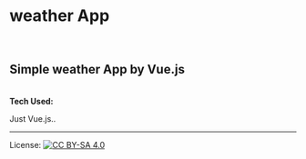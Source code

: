 # weather App
<br/>
<h2> Simple weather App by Vue.js </h2>
<br/>
<strong>Tech Used:</strong>
<br/>
<p>Just Vue.js..</p>

***
License: [![CC BY-SA 4.0](https://img.shields.io/badge/License-CC%20BY--SA%204.0-lightgrey.svg "CC")](https://creativecommons.org/licenses/by-sa/4.0/)
